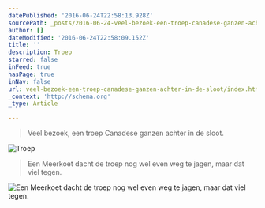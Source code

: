 ```yaml
---
datePublished: '2016-06-24T22:58:13.928Z'
sourcePath: _posts/2016-06-24-veel-bezoek-een-troep-canadese-ganzen-achter-in-de-sloot.md
author: []
dateModified: '2016-06-24T22:58:09.152Z'
title: ''
description: Troep
starred: false
inFeed: true
hasPage: true
inNav: false
url: veel-bezoek-een-troep-canadese-ganzen-achter-in-de-sloot/index.html
_context: 'http://schema.org'
_type: Article

---
```

> Veel bezoek, een troep Canadese ganzen achter in de sloot.

![Troep](https://the-grid-user-content.s3-us-west-2.amazonaws.com/daa689c2-6001-4383-a11a-d2df5d285c72.jpg)

> Een Meerkoet dacht de troep nog wel even weg te jagen, maar dat viel tegen.

![Een Meerkoet dacht de troep nog wel even weg te jagen, maar dat viel tegen.](https://imgflo.herokuapp.com/graph/vahj1ThiexotieMo/c46d6988bd8f24e4430bd2e9bd6f4fb7/croprotate.jpg?cropheight=1984&cropwidth=1982&degrees=0&input=https%3A%2F%2Fthe-grid-user-content.s3-us-west-2.amazonaws.com%2F540a0938-7965-419f-8d7c-addb0e3b5161.jpg&x=31&y=31)
